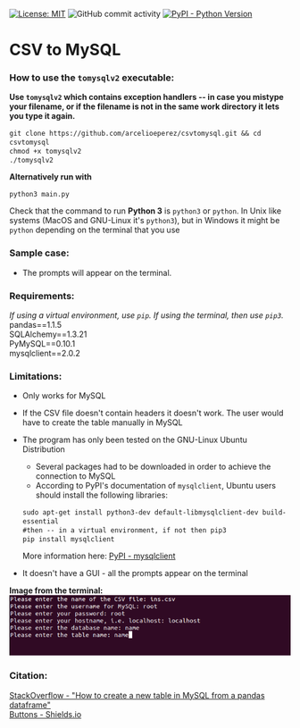 [![License: MIT](https://img.shields.io/badge/License-MIT-yellow.svg)](https://opensource.org/licenses/MIT)  ![GitHub commit activity](https://img.shields.io/github/commit-activity/w/arcelioeperez/csvtomysql) [![PyPI - Python Version](https://img.shields.io/pypi/pyversions/Pandas)](https://pandas.pydata.org/)

# CSV to MySQL  

### How to use the `tomysqlv2` executable:  

**Use `tomysqlv2` which contains exception handlers -- in case you mistype your filename, or if the filename is not in the same work directory it lets you type it again.**

```
git clone https://github.com/arcelioeperez/csvtomysql.git && cd csvtomysql
chmod +x tomysqlv2
./tomysqlv2
```  

**Alternatively run with**  

```
python3 main.py
```  
Check that the command to run **Python 3** is `python3` or `python`. In Unix like systems (MacOS and GNU-Linux it's `python3`), but in Windows it might be `python` depending on the terminal that you use    

### Sample case:  

- The prompts will appear on the terminal.  

### Requirements:   
*If using a virtual environment, use `pip`. If using the terminal, then use `pip3`.*   
pandas==1.1.5   
SQLAlchemy==1.3.21  
PyMySQL==0.10.1   
mysqlclient==2.0.2

### Limitations:  
- Only works for MySQL  
- If the CSV file doesn't contain headers it doesn't work. The user would have to create the table manually in MySQL  
- The program has only been tested on the GNU-Linux Ubuntu Distribution  
  - Several packages had to be downloaded in order to achieve the connection to MySQL  
  - According to PyPI's documentation of `mysqlclient`, Ubuntu users should install the following libraries:  
  
  ```
  sudo apt-get install python3-dev default-libmysqlclient-dev build-essential
  #then -- in a virtual environment, if not then pip3
  pip install mysqlclient
  ```  
  More information here: [PyPI - mysqlclient](https://pypi.org/project/mysqlclient/)    
  
- It doesn't have a GUI - all the prompts appear on the terminal  

**Image from the terminal:**    
![image](./csvtomysql-image.png)

### Citation:  
[StackOverflow - "How to create a new table in MySQL from a pandas dataframe"](https://stackoverflow.com/questions/51236304/how-to-create-a-new-table-in-a-mysql-db-from-a-pandas-dataframe)    
[Buttons - Shields.io](http://shields.io/)
